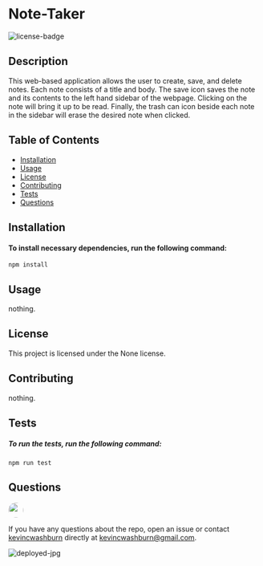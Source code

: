 
# Note-Taker

![license-badge](https://img.shields.io/badge/license-None-blue)

## Description
This web-based application allows the user to create, save, and delete notes. Each note consists of a title and body. The save icon saves the note and its contents to the left hand sidebar of the webpage. Clicking on the note will bring it up to be read. Finally, the trash can icon beside each note in the sidebar will erase the desired note when clicked. 

## Table of Contents

* [Installation](#Installation)
* [Usage](#Usage)
* [License](#License)
* [Contributing](#Contributing)
* [Tests](#Tests)
* [Questions](#Questions)

## Installation
#### To install necessary dependencies, run the following command:
```
npm install
```

## Usage
nothing.

## License
This project is licensed under the None license.

## Contributing
nothing.

## Tests
##### To run the tests, run the following command:
```
npm run test
```

## Questions
<img src="https://avatars0.githubusercontent.com/u/57323164?v=4" style='border-radius: 16px' width='30' />

If you have any questions about the repo, open an issue or contact [kevincwashburn](https://api.github.com/users/kevincwashburn) directly at kevincwashburn@gmail.com.


![deployed-jpg](/assets/images/deployed-screenshot.jpg)
